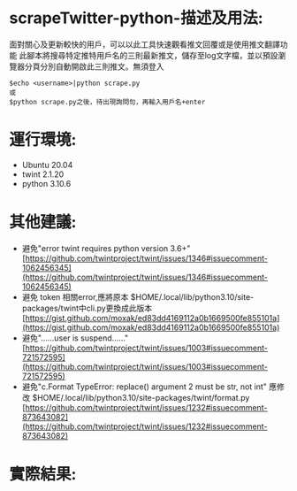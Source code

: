# scrapeTwitter-python-描述及用法:
面對關心及更新較快的用戶，可以以此工具快速觀看推文回覆或是使用推文翻譯功能
此腳本將搜尋特定推特用戶名的三則最新推文，儲存至log文字檔，並以預設瀏覽器分頁分別自動開啟此三則推文。無須登入
    
    $echo <username>|python scrape.py
    或
    $python scrape.py之後，待出現詢問句，再輸入用戶名+enter

# 運行環境:
  * Ubuntu 20.04 
  * twint 2.1.20
  * python 3.10.6


# 其他建議:

  * 避免"error twint requires python version 3.6+" [https://github.com/twintproject/twint/issues/1346#issuecomment-1062456345](https://github.com/twintproject/twint/issues/1346#issuecomment-1062456345)
  * 避免 token 相關error,應將原本 $HOME/.local/lib/python3.10/site-packages/twint中cli.py更換成此版本
  [https://gist.github.com/moxak/ed83dd4169112a0b1669500fe855101a](https://gist.github.com/moxak/ed83dd4169112a0b1669500fe855101a)
  * 避免"......user is suspend......"[https://github.com/twintproject/twint/issues/1003#issuecomment-721572595](https://github.com/twintproject/twint/issues/1003#issuecomment-721572595)
  * 避免"c.Format TypeError: replace() argument 2 must be str, not int" 應修改 $HOME/.local/lib/python3.10/site-packages/twint/format.py [https://github.com/twintproject/twint/issues/1232#issuecomment-873643082](https://github.com/twintproject/twint/issues/1232#issuecomment-873643082)


# 實際結果:













